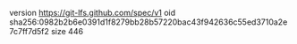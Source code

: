 version https://git-lfs.github.com/spec/v1
oid sha256:0982b2b6e0391d1f8279bb28b57220bac43f942636c55ed3710a2e7c7ff7d5f2
size 446
